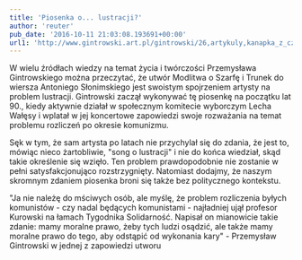 ```yaml
---
title: 'Piosenka o... lustracji?'
author: 'reuter'
pub_date: '2016-10-11 21:03:08.193691+00:00'
url1: 'http://www.gintrowski.art.pl/gintrowski/26,artykuly,kanapka_z_czlowiekiem.html'
---
```


W wielu źródłach wiedzy na temat życia i twórczości Przemysława Gintrowskiego można przeczytać, że utwór Modlitwa o Szarfę i Trunek do wiersza Antoniego Słonimskiego jest swoistym spojrzeniem artysty na problem lustracji. Gintrowski zaczął wykonywać tę piosenkę na początku lat 90., kiedy aktywnie działał w społecznym komitecie wyborczym Lecha Wałęsy i wplatał w jej koncertowe zapowiedzi swoje rozważania na temat problemu rozliczeń po okresie komunizmu. 

Sęk w tym, że sam artysta po latach nie przychylał się do zdania, że jest to, mówiąc nieco żartobliwie, "song o lustracji" i nie do końca wiedział, skąd takie określenie się wzięło. Ten problem prawdopodobnie nie zostanie w pełni satysfakcjonująco rozstrzygnięty. Natomiast dodajmy, że naszym skromnym zdaniem piosenka broni się także bez politycznego kontekstu.

"Ja nie należę do mściwych osób, ale myślę, że problem rozliczenia byłych komunistów \- czy nadal będących komunistami \- najładniej ujął profesor Kurowski na łamach Tygodnika Solidarność. Napisał on mianowicie takie zdanie: mamy moralne prawo, żeby tych ludzi osądzić, ale także mamy moralne prawo do tego, aby odstąpić od wykonania kary"
\- Przemysław Gintrowski w jednej z zapowiedzi utworu